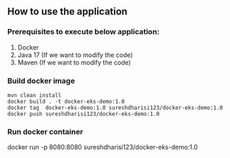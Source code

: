 ## How to use the application

### Prerequisites to execute below application:

1. Docker
2. Java 17 (If we want to modify the code)
3. Maven (If we want to modify the code)


### Build docker image

```
mvn clean install
docker build . -t docker-eks-demo:1.0 
docker tag  docker-eks-demo:1.0 sureshdharisi123/docker-eks-demo:1.0
docker push sureshdharisi123/docker-eks-demo:1.0
```

### Run docker container

docker run -p 8080:8080 sureshdharisi123/docker-eks-demo:1.0